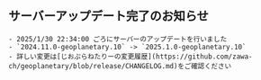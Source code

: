 ## サーバーアップデート完了のお知らせ
	- 2025/1/30 22:34:00 ごろにサーバーのアップデートを行いました
	- `2024.11.0-geoplanetary.10` -> `2025.1.0-geoplanetary.10`
	- 詳しい変更は[じおぷらねたりーの変更履歴](https://github.com/zawa-ch/geoplanetary/blob/release/CHANGELOG.md)をご確認ください

